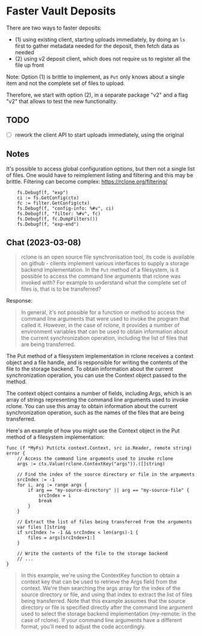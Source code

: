 # Faster Vault Deposits

There are two ways to faster deposits:

* (1) using existing client, starting uploads immediately, by doing an `ls` first
  to gather metadata needed for the deposit, then fetch data as needed
* (2) using v2 deposit client, which does not require us to register all the file
  up front

Note: Option (1) is brittle to implement, as `Put` only knows about a single
item and not the complete set of files to upload.

Therefore, we start with option (2), in a separate package "v2" and a flag "v2"
that allows to test the new functionality.

## TODO

* [ ] rework the client API to start uploads immediately, using the original

## Notes

It's possible to access global configuration options, but then not a single
list of files. One would have to reimplement listing and filtering and this may
be brittle. Filtering can become complex: https://rclone.org/filtering/

```
	fs.Debugf(f, "exp")
	ci := fs.GetConfig(ctx)
	fc := filter.GetConfig(ctx)
	fs.Debugf(f, "config-info: %#v", ci)
	fs.Debugf(f, "filter: %#v", fc)
	fs.Debugf(f, fc.DumpFilters())
	fs.Debugf(f, "exp-end")
```

## Chat (2023-03-08)

> rclone is an open source file synchronisation tool, its code is available on
> github - clients implement various interfaces to supply a storage backend
> implementation. In the `Put` method of a filesystem, is it possible to access
> the command line arguments that rclone was invoked with? For example to
> understand what the complete set of files is, that is to be transferred?

Response:

> In general, it's not possible for a function or method to access the command
> line arguments that were used to invoke the program that called it. However,
> in the case of rclone, it provides a number of environment variables that can
> be used to obtain information about the current synchronization operation,
> including the list of files that are being transferred.

The Put method of a filesystem implementation in rclone receives a context
object and a file handle, and is responsible for writing the contents of the
file to the storage backend. To obtain information about the current
synchronization operation, you can use the Context object passed to the method.

The context object contains a number of fields, including Args, which is an
array of strings representing the command line arguments used to invoke rclone.
You can use this array to obtain information about the current synchronization
operation, such as the names of the files that are being transferred.

Here's an example of how you might use the Context object in the Put method of
a filesystem implementation:

```
func (f *MyFs) Put(ctx context.Context, src io.Reader, remote string) error {
    // Access the command line arguments used to invoke rclone
    args := ctx.Value(rclone.ContextKey("args")).([]string)

    // Find the index of the source directory or file in the arguments
    srcIndex := -1
    for i, arg := range args {
        if arg == "my-source-directory" || arg == "my-source-file" {
            srcIndex = i
            break
        }
    }

    // Extract the list of files being transferred from the arguments
    var files []string
    if srcIndex != -1 && srcIndex < len(args)-1 {
        files = args[srcIndex+1:]
    }

    // Write the contents of the file to the storage backend
    // ...
}
```

> In this example, we're using the ContextKey function to obtain a context key
> that can be used to retrieve the Args field from the context. We're then
> searching the args array for the index of the source directory or file, and
> using that index to extract the list of files being transferred. Note that
> this example assumes that the source directory or file is specified directly
> after the command line argument used to select the storage backend
> implementation (my-remote: in the case of rclone). If your command line
> arguments have a different format, you'll need to adjust the code
> accordingly.
